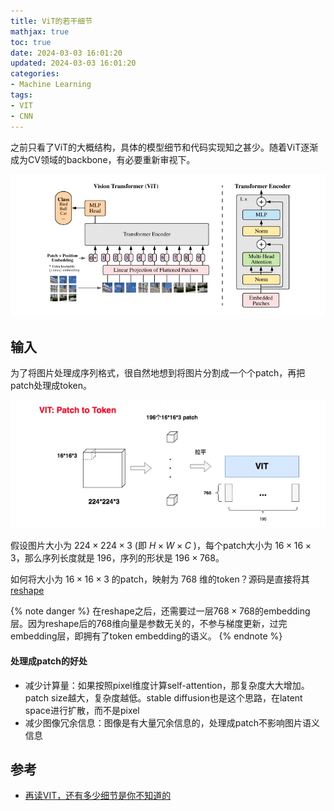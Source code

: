 ```yaml
---
title: ViT的若干细节
mathjax: true
toc: true
date: 2024-03-03 16:01:20
updated: 2024-03-03 16:01:20
categories:
- Machine Learning
tags:
- VIT
- CNN
---
```

之前只看了ViT的大概结构，具体的模型细节和代码实现知之甚少。随着ViT逐渐成为CV领域的backbone，有必要重新审视下。

<!--more-->

![ViT](https://raw.githubusercontent.com/TransformersWsz/picx-images-hosting/master/image.ltb9u1l3.webp)

## 输入
为了将图片处理成序列格式，很自然地想到将图片分割成一个个patch，再把patch处理成token。

![patch](https://raw.githubusercontent.com/TransformersWsz/picx-images-hosting/master/image.54xi0lkn9a.webp)

假设图片大小为 $224 \times 224 \times 3$ (即 $H \times W \times C$ )，每个patch大小为 $16 \times 16 \times 3$，那么序列长度就是 $196$，序列的形状是 $196 \times 768$。

如何将大小为 $16 \times 16 \times 3$ 的patch，映射为 $768$ 维的token？源码是直接将其[reshape](https://github.com/lucidrains/vit-pytorch/blob/5578ac472faf3903d4739ba783f3875b77177e57/vit_pytorch/vit.py#L96)

{% note danger %}
在reshape之后，还需要过一层$768 \times 768$的embedding层。因为reshape后的$768$维向量是参数无关的，不参与梯度更新，过完embedding层，即拥有了token embedding的语义。
{% endnote %}

#### 处理成patch的好处
- 减少计算量：如果按照pixel维度计算self-attention，那复杂度大大增加。patch size越大，复杂度越低。stable diffusion也是这个思路，在latent space进行扩散，而不是pixel
- 减少图像冗余信息：图像是有大量冗余信息的，处理成patch不影响图片语义信息


## 参考
- [再读VIT，还有多少细节是你不知道的](https://mp.weixin.qq.com/s/kcqYF-Z3AwbPLQUOozyI0Q)